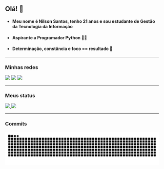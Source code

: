 ## Olá! :wave:
- #### Meu nome é Nilson Santos, tenho 21 anos e sou estudante de Gestão da Tecnologia da Informação
- #### Aspirante a Programador Python :technologist:
- #### Determinação, constância e foco == resultado :muscle:
___
### Minhas redes

  <a href = "mailto:nilsoonc.s@gmail.com"><img src="https://img.shields.io/badge/-Gmail-%23333?style=for-the-badge&logo=gmail&logoColor=white" target="_blank"></a>
  <a href = "mailto:nilsonc.s@outlook.com"><img src="https://img.shields.io/badge/Microsoft_Outlook-0078D4?style=for-the-badge&logo=microsoft-outlook&logoColor=white" target="_blank"></a>
  <a href="https://www.linkedin.com/in/nilson-santos-7306a9210/" target="_blank"><img src="https://img.shields.io/badge/-LinkedIn-%230077B5?style=for-the-badge&logo=linkedin&logoColor=white" target="_blank"></a>
 
___
### Meus status
 <div>
  <a href="https://github.com/Nilsonsantos-s">
  <img height="180em" src="https://github-readme-stats.vercel.app/api?username=Nilsonsantos-s&show_icons=true&theme=chartreuse-dark&include_all_commits=true&count_private=true"/>
  <img height="180em" src="https://github-readme-stats.vercel.app/api/top-langs/?username=Nilsonsantos-s&layout=compact&langs_count=7&theme=chartreuse-dark"/>
</div>

 ___
### Commits
  
 ![Snake animation](https://github.com/nilsonsantos-s/nilsonsantos-s/blob/output/github-contribution-grid-snake.svg)
  
  
